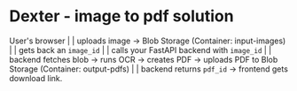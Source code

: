 # Dexter - image to pdf solution

User's browser
   |
   | uploads image → Blob Storage (Container: input-images)
   |
   | gets back an `image_id`
   |
   | calls your FastAPI backend with `image_id`
   |
   | backend fetches blob → runs OCR → creates PDF → uploads PDF to Blob Storage (Container: output-pdfs)
   |
   | backend returns `pdf_id` → frontend gets download link.

